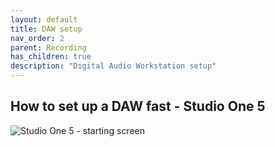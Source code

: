 ```yaml
---
layout: default
title: DAW setup
nav_order: 2
parent: Recording
has_children: true
description: "Digital Audio Workstation setup"
---
```


## **How to set up a DAW fast - Studio One 5**

![Studio One 5 - starting screen](/raw/main/assets/images/so5_01_welcome.png)




